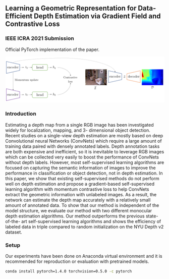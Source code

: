 ## Learning a Geometric Representation for Data-Efficient Depth Estimation via Gradient Field and Contrastive Loss

### IEEE ICRA 2021 Submission 
Official PyTorch implementation of the paper.

![Figure](figs/overview.png)

### Introduction
Estimating a depth map from a single RGB image has been investigated widely for localization, mapping, and 3- dimensional object detection. Recent studies on a single-view depth estimation are mostly based on deep Convolutional neural Networks (ConvNets) which require a large amount of training data paired with densely annotated labels. Depth annotation tasks are both expensive and inefficient, so it is inevitable to leverage RGB images which can be collected very easily to boost the performance of ConvNets without depth labels. However, most self-supervised learning algorithms are focused on capturing the semantic information of images to improve the performance in classification or object detection, not in depth estimation. In this paper, we show that existing self-supervised methods do not perform well on depth estimation and propose a gradient-based self-supervised learning algorithm with momentum contrastive loss to help ConvNets extract the geometric information with unlabeled images. As a result, the network can estimate the depth map accurately with a relatively small amount of annotated data. To show that our method is independent of the model structure, we evaluate our method with two different monocular depth estimation algorithms. Our method outperforms the previous state-of-the- art self-supervised learning algorithms and shows the efficiency of labeled data in triple compared to random initialization on the NYU Depth v2 dataset.


### Setup
Our experiments have been done on Anaconda virtual environment and it is recommended for reproduction or evaluation with pretrained models.


```bash
conda install pytorch=1.4.0 torchvision=0.5.0 -c pytorch
```
